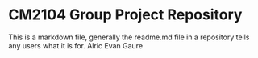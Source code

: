 # CM2104 Group Project Repository
This is a markdown file, generally the readme.md file in a repository tells any users what it is for. 
Alric Evan Gaure
